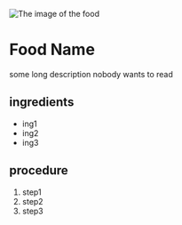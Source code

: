 ![The image of the food](https://gofresh.com.kw/wp-content/uploads/2023/10/fresh-watermelon-500x500-1-1.jpg)

# Food Name

some long description nobody wants to read

## ingredients
- ing1
- ing2
- ing3

## procedure
1. step1
2. step2
3. step3


